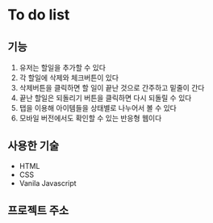 # To do list

## 기능

1. 유저는 할일을 추가할 수 있다
2. 각 할일에 삭제와 체크버튼이 있다
3. 삭제버튼을 클릭하면 할 일이 끝난 것으로 간주하고 밑줄이 간다
4. 끝난 할일은 되돌리기 버튼을 클릭하면 다시 되돌릴 수 있다
5. 탭을 이용해 아이템들을 상태별로 나누어서 볼 수 있다
6. 모바일 버전에서도 확인할 수 있는 반응형 웹이다

## 사용한 기술

- HTML
- CSS
- Vanila Javascript

## 프로젝트 주소
